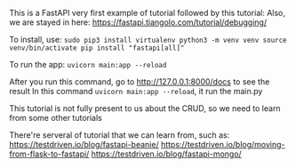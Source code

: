 This is a FastAPI very first example of tutorial followed by this tutorial:
Also, we are stayed in here: https://fastapi.tiangolo.com/tutorial/debugging/

To install, use:
`sudo pip3 install virtualenv
python3 -m venv venv
source venv/bin/activate
pip install "fastapi[all]"`

To run the app:
`uvicorn main:app --reload`

After you run this command, go to http://127.0.0.1:8000/docs to see the result
In this command `uvicorn main:app --reload`, it run the main.py

This tutorial is not fully present to us about the CRUD, so we need to learn from some other tutorials

There're serveral of tutorial that we can learn from, such as:
https://testdriven.io/blog/fastapi-beanie/
https://testdriven.io/blog/moving-from-flask-to-fastapi/
https://testdriven.io/blog/fastapi-mongo/